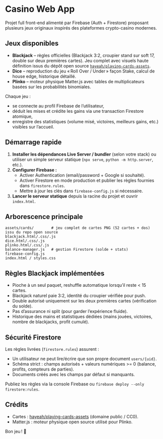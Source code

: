 # Casino Web App

Projet full front-end alimenté par Firebase (Auth + Firestore) proposant plusieurs jeux originaux inspirés des plateformes crypto-casino modernes.

## Jeux disponibles

- **Blackjack** – règles officielles (Blackjack 3:2, croupier stand sur soft 17, double sur deux premières cartes). Jeu complet avec visuels haute définition issus du dépôt open source [`hayeah/playing-cards-assets`](https://github.com/hayeah/playing-cards-assets).
- **Dice** – reproduction du jeu « Roll Over / Under » façon Stake, calcul de house edge, historique détaillé.
- **Plinko** – moteur physique Matter.js avec tables de multiplicateurs basées sur les probabilités binomiales.

Chaque jeu :
- se connecte au profil Firebase de l’utilisateur,
- déduit les mises et crédite les gains via une transaction Firestore atomique,
- enregistre des statistiques (volume misé, victoires, meilleurs gains, etc.) visibles sur l’accueil.

## Démarrage rapide

1. **Installer les dépendances Live Server / bundler** (selon votre stack) ou utiliser un simple serveur statique (`npx serve`, `python -m http.server`, etc.).
2. **Configurer Firebase :**
   - Activer Authentication (email/password + Google si souhaité).
   - Activer Firestore en mode production et publier les règles fournies dans `firestore.rules`.
   - Mettre à jour les clés dans `firebase-config.js` si nécessaire.
3. **Lancer le serveur statique** depuis la racine du projet et ouvrir `index.html`.

## Arborescence principale

```
assets/cards/        # jeu complet de cartes PNG (52 cartes + dos) issu du repo open source
blackjack.html/.css/.js
dice.html/.css/.js
plinko.html/.css/.js
balance-manager.js   # gestion Firestore (solde + stats)
firebase-config.js
index.html / styles.css
```

## Règles Blackjack implémentées

- Pioche à un seul paquet, reshuffle automatique lorsqu’il reste < 15 cartes.
- Blackjack naturel paie 3:2, identité du croupier vérifiée pour push.
- Double autorisé uniquement sur les deux premières cartes (vérification du solde).
- Pas d’assurance ni split (pour garder l’expérience fluide).
- Historique des mains et statistiques dédiées (mains jouées, victoires, nombre de blackjacks, profit cumulé).

## Sécurité Firestore

Les règles livrées (`firestore.rules`) assurent :

- Un utilisateur ne peut lire/écrire que son propre document `users/{uid}`.
- Schéma strict : champs autorisés + valeurs numériques >= 0 (balance, profits, compteurs de parties).
- Documents créés avec les champs par défaut si manquants.

Publiez les règles via la console Firebase ou `firebase deploy --only firestore:rules`.

## Crédits

- Cartes : [hayeah/playing-cards-assets](https://github.com/hayeah/playing-cards-assets) (domaine public / CC0).
- Matter.js : moteur physique open source utilisé pour Plinko.

Bon jeu ! 🎰
